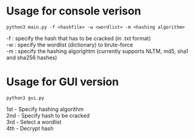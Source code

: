# Usage for console verison

```
python3 main.py -f <hashfile> -w <wordlist> -m <hashing algorithm>
```
-f : specify the hash that has to be cracked (in .txt format)<br>
-w : specify the wordlist (dictionary) to brute-force<br>
-m : specify the hashing algorightm (currently supports  NLTM, md5, sha1 and sha256 hashes)<br>

# Usage for GUI version

```
python3 gui.py
```
1st - Specify hashing algorithm <br>
2nd - Specify hash to be cracked<br>
3rd - Select a wordlist<br>
4th - Decrypt hash<br>
